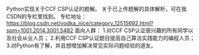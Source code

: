 Python实现关于CCF CSP认证的题解。
关于已上传题解的具体解析，可在我CSDN的专栏里找到。
专栏地址：https://blog.csdn.net/vodka_nice/category_12515692.html?spm=1001.2014.3001.5482
面向人群：
	1.对CCF CSP认证感兴趣的所有同学以及社会从业人员；
	2.利用CCF CSP认证题目提高自己算法实践能力的编程人员；
	3.对Python有了解，并且想增加解决常见实际问题经验的道友。
